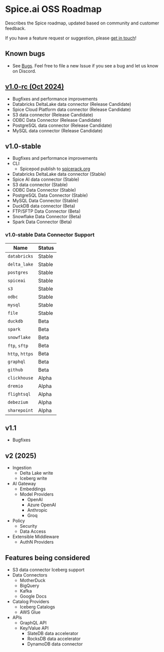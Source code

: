 # Spice.ai OSS Roadmap

Describes the Spice roadmap, updated based on community and customer feedback.

If you have a feature request or suggestion, please [get in touch](https://github.com/spiceai/spiceai#-connect-with-us)!

## Known bugs

- See [Bugs](https://github.com/spiceai/spiceai/labels/bug). Feel free to file a new Issue if you see a bug and let us know on Discord.

## [v1.0-rc (Oct 2024)](https://github.com/spiceai/spiceai/milestone/33)

- Bugfixes and performance improvements
- Databricks DeltaLake data connector (Release Candidate)
- Spice Cloud Platform data connector (Release Candidate)
- S3 data connector (Release Candidate)
- ODBC Data Connector (Release Candidate)
- PostgreSQL data connector (Release Candidate)
- MySQL data connector (Release Candidate)

## v1.0-stable

- Bugfixes and performance improvements
- CLI
  - Spicepod publish to [spicerack.org](https://spicerack.org)
- Databricks DeltaLake data connector (Stable)
- Spice AI data connector (Stable)
- S3 data connector (Stable)
- ODBC Data Connector (Stable)
- PostgreSQL Data Connector (Stable)
- MySQL Data Connector (Stable)
- DuckDB data connector (Beta)
- FTP/SFTP Data Connector (Beta)
- Snowflake Data Connector (Beta)
- Spark Data Connector (Beta)

### v1.0-stable Data Connector Support

| Name            | Status |
| --------------- | ------ |
| `databricks`    | Stable |
| `delta_lake`    | Stable |
| `postgres`      | Stable |
| `spiceai`       | Stable |
| `s3`            | Stable |
| `odbc`          | Stable |
| `mysql`         | Stable |
| `file`          | Stable |
| `duckdb`        | Beta   |
| `spark`         | Beta   |
| `snowflake`     | Beta   |
| `ftp`, `sftp`   | Beta   |
| `http`, `https` | Beta   |
| `graphql`       | Beta   |
| `github`        | Beta   |
| `clickhouse`    | Alpha  |
| `dremio`        | Alpha  |
| `flightsql`     | Alpha  |
| `debezium`      | Alpha  |
| `sharepoint`    | Alpha  |

## v1.1

- Bugfixes

## v2 (2025)

- Ingestion
  - Delta Lake write
  - Iceberg write
- AI Gateway
  - Embeddings
  - Model Providers
    - OpenAI
    - Azure OpenAI
    - Anthropic
    - Groq
- Policy
  - Security
  - Data Access
- Extensible Middleware
  - AuthN Providers

## Features being considered

- S3 data connector Iceberg support
- Data Connectors
  - MotherDuck
  - BigQuery
  - Kafka
  - Google Docs
- Catalog Providers
  - Iceberg Catalogs
  - AWS Glue
- APIs
  - GraphQL API
  - Key/Value API
    - SlateDB data accelerator
    - RocksDB data accelerator
    - DynamoDB data connector
